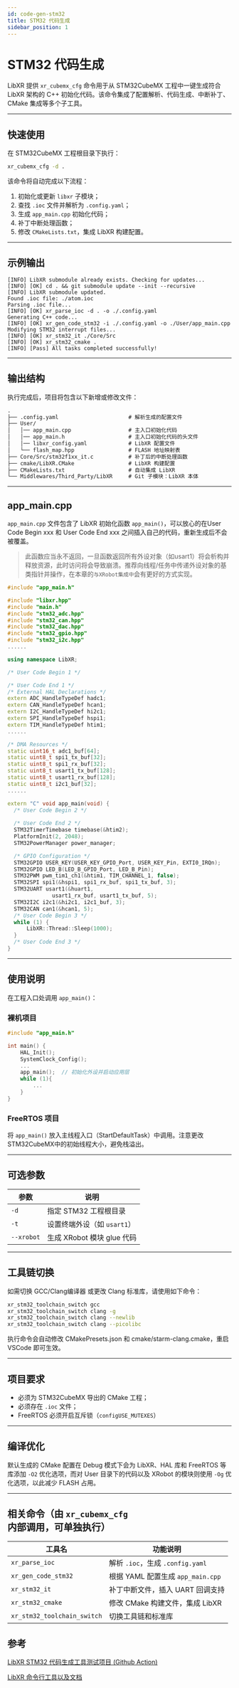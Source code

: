 ```yaml
---
id: code-gen-stm32
title: STM32 代码生成
sidebar_position: 1
---
```


# STM32 代码生成

LibXR 提供 `xr_cubemx_cfg` 命令用于从 STM32CubeMX 工程中一键生成符合 LibXR 架构的 C++ 初始化代码。该命令集成了配置解析、代码生成、中断补丁、CMake 集成等多个子工具。

---

## 快速使用

在 STM32CubeMX 工程根目录下执行：

```bash
xr_cubemx_cfg -d .
```

该命令将自动完成以下流程：

1. 初始化或更新 `libxr` 子模块；
2. 查找 `.ioc` 文件并解析为 `.config.yaml`；
3. 生成 `app_main.cpp` 初始化代码；
4. 补丁中断处理函数；
5. 修改 `CMakeLists.txt`，集成 LibXR 构建配置。

---

## 示例输出

```text
[INFO] LibXR submodule already exists. Checking for updates...
[INFO] [OK] cd . && git submodule update --init --recursive
[INFO] LibXR submodule updated.
Found .ioc file: ./atom.ioc
Parsing .ioc file...
[INFO] [OK] xr_parse_ioc -d . -o ./.config.yaml
Generating C++ code...
[INFO] [OK] xr_gen_code_stm32 -i ./.config.yaml -o ./User/app_main.cpp
Modifying STM32 interrupt files...
[INFO] [OK] xr_stm32_it ./Core/Src
[INFO] [OK] xr_stm32_cmake .
[INFO] [Pass] All tasks completed successfully!
```

---

## 输出结构

执行完成后，项目将包含以下新增或修改文件：

```txt
.
├── .config.yaml                      # 解析生成的配置文件
├── User/
│   │── app_main.cpp                  # 主入口初始化代码
│   │── app_main.h                    # 主入口初始化代码的头文件
│   │── libxr_config.yaml             # LibXR 配置文件
│   └── flash_map.hpp                 # FLASH 地址映射表
├── Core/Src/stm32f1xx_it.c           # 补丁后的中断处理函数
├── cmake/LibXR.CMake                 # LibXR 构建配置
├── CMakeLists.txt                    # 自动集成 LibXR
└── Middlewares/Third_Party/LibXR     # Git 子模块：LibXR 本体
```

---

## app_main.cpp

`app_main.cpp` 文件包含了 LibXR 初始化函数 `app_main()`，可以放心的在User Code Begin xxx 和 User Code End xxx 之间插入自己的代码，重新生成后不会被覆盖。

> 此函数应当永不返回，一旦函数返回所有外设对象（如usart1）将会析构并释放资源，此时访问将会导致崩溃。推荐向线程/任务中传递外设对象的基类指针并操作，在本章的`与XRobot集成中`会有更好的方式实现。

```cpp
#include "app_main.h"

#include "libxr.hpp"
#include "main.h"
#include "stm32_adc.hpp"
#include "stm32_can.hpp"
#include "stm32_dac.hpp"
#include "stm32_gpio.hpp"
#include "stm32_i2c.hpp"
......

using namespace LibXR;

/* User Code Begin 1 */

/* User Code End 1 */
/* External HAL Declarations */
extern ADC_HandleTypeDef hadc1;
extern CAN_HandleTypeDef hcan1;
extern I2C_HandleTypeDef hi2c1;
extern SPI_HandleTypeDef hspi1;
extern TIM_HandleTypeDef htim1;
......

/* DMA Resources */
static uint16_t adc1_buf[64];
static uint8_t spi1_tx_buf[32];
static uint8_t spi1_rx_buf[32];
static uint8_t usart1_tx_buf[128];
static uint8_t usart1_rx_buf[128];
static uint8_t i2c1_buf[32];
......

extern "C" void app_main(void) {
  /* User Code Begin 2 */
  
  /* User Code End 2 */
  STM32TimerTimebase timebase(&htim2);
  PlatformInit(2, 2048);
  STM32PowerManager power_manager;

  /* GPIO Configuration */
  STM32GPIO USER_KEY(USER_KEY_GPIO_Port, USER_KEY_Pin, EXTI0_IRQn);
  STM32GPIO LED_B(LED_B_GPIO_Port, LED_B_Pin);
  STM32PWM pwm_tim1_ch1(&htim1, TIM_CHANNEL_1, false);
  STM32SPI spi1(&hspi1, spi1_rx_buf, spi1_tx_buf, 3);
  STM32UART usart1(&huart1,
              usart1_rx_buf, usart1_tx_buf, 5);
  STM32I2C i2c1(&hi2c1, i2c1_buf, 3);
  STM32CAN can1(&hcan1, 5);
  /* User Code Begin 3 */
  while (1) {
      LibXR::Thread::Sleep(1000);
  }
  /* User Code End 3 */
}
```

---

## 使用说明

在工程入口处调用 `app_main()`：

### 裸机项目

```cpp
#include "app_main.h"

int main() {
    HAL_Init();
    SystemClock_Config();
    ...
    app_main();  // 初始化外设并启动应用层
    while (1){
        ...
    }
}
```

### FreeRTOS 项目

将 `app_main()` 放入主线程入口（StartDefaultTask）中调用。注意更改STM32CubeMX中的初始线程大小，避免栈溢出。

---

## 可选参数

| 参数       | 说明                        |
| ---------- | --------------------------- |
| `-d`       | 指定 STM32 工程根目录       |
| `-t`       | 设置终端外设（如 `usart1`） |
| `--xrobot` | 生成 XRobot 模块 glue 代码  |

---

## 工具链切换

如需切换 GCC/Clang编译器 或更改 Clang 标准库，请使用如下命令：

```bash
xr_stm32_toolchain_switch gcc
xr_stm32_toolchain_switch clang -g
xr_stm32_toolchain_switch clang --newlib
xr_stm32_toolchain_switch clang --picolibc
```

执行命令会自动修改 CMakePresets.json 和 cmake/starm-clang.cmake，重启 VSCode 即可生效。

---

## 项目要求

- 必须为 STM32CubeMX 导出的 CMake 工程；
- 必须存在 `.ioc` 文件；
- FreeRTOS 必须开启互斥锁（`configUSE_MUTEXES`）

---

## 编译优化

默认生成的 CMake 配置在 Debug 模式下会为 LibXR、HAL 库和 FreeRTOS 等库添加 `-O2` 优化选项，而对 User 目录下的代码以及 XRobot 的模块则使用 `-Og` 优化选项，以此减少 FLASH 占用。

---

## 相关命令（由 `xr_cubemx_cfg` 内部调用，可单独执行）

| 工具名                      | 功能说明                          |
| --------------------------- | --------------------------------- |
| `xr_parse_ioc`              | 解析 `.ioc`，生成 `.config.yaml`  |
| `xr_gen_code_stm32`         | 根据 YAML 配置生成 `app_main.cpp` |
| `xr_stm32_it`               | 补丁中断文件，插入 UART 回调支持  |
| `xr_stm32_cmake`            | 修改 CMake 构建文件，集成 LibXR   |
| `xr_stm32_toolchain_switch` | 切换工具链和标准库                |

## 参考

[LibXR STM32 代码生成工具测试项目 (Github Action)](https://github.com/Jiu-xiao/libxr_stm32_test)

[LibXR 命令行工具以及文档](https://pypi.org/project/libxr/)
